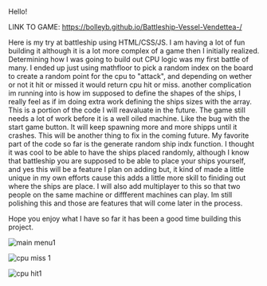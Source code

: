 Hello!

LINK TO GAME: https://bolleyb.github.io/Battleship-Vessel-Vendettea-/

Here is my try at battleship using HTML/CSS/JS.
I am having a lot of fun building it although it is a lot more complex of a game then I initially realized.
Determining how I was going to build out CPU logic was my first battle of many.
I ended up just using mathfloor to pick a random index on the board to create a random point for the cpu to "attack", and depending on wether or not it hit or missed it would return cpu hit or miss.
another complication im running into is how im supposed to define the shapes of the ships, I really feel as if im doing extra work defining the ships sizes with the array. This is a portion of the code I will reavaluate in the future.
The game still needs a lot of work before it is a well oiled machine. Like the bug with the start game button. It will keep spawning more and more shipps until it crashes. This will be another thing to fix in the coming future.
My favorite part of the code so far is the generate random ship indx function. I thought it was cool to be able to have the ships placed randomly, although I know that battleship you are supposed to be able to place your ships yourself, and yes this will be a feature I plan on adding but, it kind of made a little unique in my own efforts cause this adds a little more skill to finiding out where the ships are place.
I will also add multiplayer to this so that two people on the same machine or diffferent machines can play. Im still polishing this and those are features that will come later in the process.

Hope you enjoy what I have so far it has been a good time building this project.

![main menu1](https://github.com/BolleyB/Battleship-Vessel-Vendettea-/assets/112034998/6e18bc3e-b11f-440e-9b6a-3ccb3a3cad62)

![cpu miss 1](https://github.com/BolleyB/Battleship-Vessel-Vendettea-/assets/112034998/c945f01a-0580-481c-b332-e026af9ad860)

![cpu hit1](https://github.com/BolleyB/Battleship-Vessel-Vendettea-/assets/112034998/2b6cbd6c-a4ec-4705-8483-78cb2497aeef)
